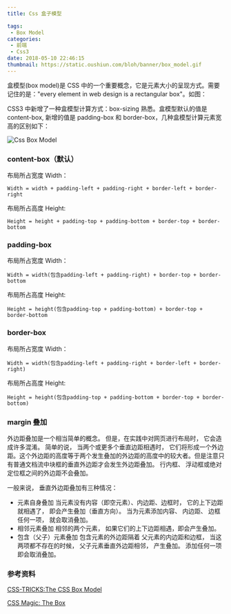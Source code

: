 ```yaml
---
title: Css 盒子模型

tags:
 - Box Model
categories:
 - 前端
 - Css3
date: 2018-05-10 22:46:15
thumbnail: https://static.oushiun.com/bloh/banner/box_model.gif
---
```


盒模型(box model)是 CSS 中的一个重要概念，它是元素大小的呈现方式。需要记住的是："every element in web design is a rectangular box"。如图：

<!-- more -->

CSS3 中新增了一种盒模型计算方式：box-sizing 熟悉。盒模型默认的值是 content-box, 新增的值是 padding-box 和 border-box，几种盒模型计算元素宽高的区别如下：

![Css Box Model](https://static.oushiun.com/box-model.svg)

### content-box（默认）

布局所占宽度 Width：

`Width = width + padding-left + padding-right + border-left + border-right`

布局所占高度 Height:

`Height = height + padding-top + padding-bottom + border-top + border-bottom`

### padding-box

布局所占宽度 Width：

`Width = width(包含padding-left + padding-right) + border-top + border-bottom`

布局所占高度 Height:

`Height = height(包含padding-top + padding-bottom) + border-top + border-bottom`

### border-box

布局所占宽度 Width：

`Width = width(包含padding-left + padding-right + border-left + border-right)`

布局所占高度 Height:

`Height = height(包含padding-top + padding-bottom + border-top + border-bottom)`

### margin 叠加

外边距叠加是一个相当简单的概念。 但是，在实践中对网页进行布局时， 它会造成许多混淆。 简单的说， 当两个或更多个垂直边距相遇时， 它们将形成一个外边距。这个外边距的高度等于两个发生叠加的外边距的高度中的较大者。但是注意只有普通文档流中块框的垂直外边距才会发生外边距叠加。 行内框、 浮动框或绝对定位框之间的外边距不会叠加。

一般来说， 垂直外边距叠加有三种情况：

*   元素自身叠加 当元素没有内容（即空元素）、内边距、边框时， 它的上下边距就相遇了， 即会产生叠加（垂直方向）。 当为元素添加内容、 内边距、 边框任何一项， 就会取消叠加。
*   相邻元素叠加 相邻的两个元素， 如果它们的上下边距相遇，即会产生叠加。
*   包含（父子）元素叠加 包含元素的外边距隔着 父元素的内边距和边框， 当这两项都不存在的时候， 父子元素垂直外边距相邻， 产生叠加。 添加任何一项即会取消叠加。

### 参考资料

[CSS-TRICKS:The CSS Box Model](https://css-tricks.com/the-css-box-model/)

[CSS Magic: The Box](http://adamschwartz.co/magic-of-css/chapters/1-the-box/)
